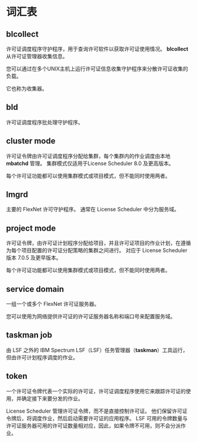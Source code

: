 # 词汇表

## blcollect

许可证调度程序守护程序，用于查询许可软件以获取许可证使用情况。 **blcollect** 从许可证管理器收集信息。

您可以通过在多个UNIX主机上运行许可证信息收集守护程序来分散许可证收集的负载。

它也称为收集器。

## bld

许可证调度程序批处理守护程序。

## cluster mode

许可证令牌由许可证调度程序分配给集群，每个集群内的作业调度由本地 **mbatchd** 管理。 集群模式仅适用于License Scheduler 8.0 及更高版本。

每个许可证功能都可以使用集群模式或项目模式，但不能同时使用两者。

## lmgrd

主要的 FlexNet 许可守护程序。 通常在 License Scheduler 中分为服务域。

## project mode

许可证令牌，由许可证计划程序分配给项目，并且许可证项目的作业计划，在遵循为每个项目配置的许可证分配策略的集群之间进行。 对应于 License Scheduler 版本 7.0.5 及更早版本。

每个许可证功能都可以使用集群模式或项目模式，但不能同时使用两者。

## service domain

一组一个或多个 FlexNet 许可证服务器。

您可以使用为网络提供许可证的许可证服务器名称和端口号来配置服务域。

## taskman job

由 LSF 之外的 IBM Spectrum LSF（LSF）任务管理器（**taskman**）工具运行，但由许可计划程序调度的作业。

## token

一个许可证令牌代表一个实际的许可证，许可证调度程序使用它来跟踪许可证的使用，并确定接下来要分发的作业。

License Scheduler 管理许可证令牌，而不是直接控制许可证。 他们保留许可证令牌后，将调度作业，然后启动需要许可证的应用程序。 LSF 可用的令牌数量与许可证服务器可用的许可证数量相对应，因此，如果令牌不可用，则不会分派作业。

